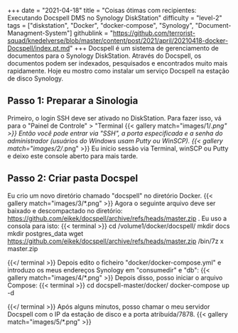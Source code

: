 +++
date = "2021-04-18"
title = "Coisas ótimas com recipientes: Executando Docspell DMS no Synology DiskStation"
difficulty = "level-2"
tags = ["diskstation", "Docker", "docker-compose", "Synology", "Document-Managment-System"]
githublink = "https://github.com/terrorist-squad/knedelverse/blob/master/content/post/2021/april/20210418-docker-Docspell/index.pt.md"
+++
Docspell é um sistema de gerenciamento de documentos para o Synology DiskStation. Através do Docspell, os documentos podem ser indexados, pesquisados e encontrados muito mais rapidamente. Hoje eu mostro como instalar um serviço Docspell na estação de disco Synology.
## Passo 1: Preparar a Sinologia
Primeiro, o login SSH deve ser ativado no DiskStation. Para fazer isso, vá para o "Painel de Controle" > "Terminal
{{< gallery match="images/1/*.png" >}}
Então você pode entrar via "SSH", a porta especificada e a senha do administrador (usuários do Windows usam Putty ou WinSCP).
{{< gallery match="images/2/*.png" >}}
Eu inicio sessão via Terminal, winSCP ou Putty e deixo este console aberto para mais tarde.
## Passo 2: Criar pasta Docspel
Eu crio um novo diretório chamado "docspell" no diretório Docker.
{{< gallery match="images/3/*.png" >}}
Agora o seguinte arquivo deve ser baixado e descompactado no diretório: https://github.com/eikek/docspell/archive/refs/heads/master.zip . Eu uso a consola para isto:
{{< terminal >}}
cd /volume1/docker/docspell/
mkdir docs
mkdir postgres_data
wget https://github.com/eikek/docspell/archive/refs/heads/master.zip 
/bin/7z x master.zip

{{</ terminal >}}
Depois edito o ficheiro "docker/docker-compose.yml" e introduzo os meus endereços Synology em "consumedir" e "db":
{{< gallery match="images/4/*.png" >}}
Depois disso, posso iniciar o arquivo Compose:
{{< terminal >}}
cd docspell-master/docker/
docker-compose up -d

{{</ terminal >}}
Após alguns minutos, posso chamar o meu servidor Docspell com o IP da estação de disco e a porta atribuída/7878.
{{< gallery match="images/5/*.png" >}}
